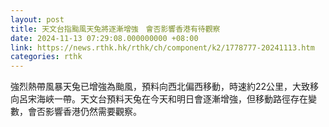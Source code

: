 ```yaml
---
layout: post
title: 天文台指颱風天兔將逐漸增強　會否影響香港有待觀察
date: 2024-11-13 07:29:08.000000000 +08:00
link: https://news.rthk.hk/rthk/ch/component/k2/1778777-20241113.htm
categories: rthk
---
```


強烈熱帶風暴天兔已增強為颱風，預料向西北偏西移動，時速約22公里，大致移向呂宋海峽一帶。天文台預料天兔在今天和明日會逐漸增強，但移動路徑存在變數，會否影響香港仍然需要觀察。
